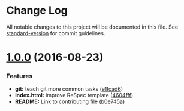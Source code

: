 # Change Log

All notable changes to this project will be documented in this file. See [standard-version](https://github.com/conventional-changelog/standard-version) for commit guidelines.

<a name="1.0.0"></a>
# [1.0.0](https://github.com/WICG/starter-kit/compare/v1.0.0-beta.1...v1.0.0) (2016-08-23)


### Features

* **git:** teach git more common tasks ([e1fcad6](https://github.com/WICG/starter-kit/commit/e1fcad6))
* **index.html:** improve ReSpec template ([4604fff](https://github.com/WICG/starter-kit/commit/4604fff))
* **README:** Link to contributing file ([b0e745a](https://github.com/WICG/starter-kit/commit/b0e745a))
